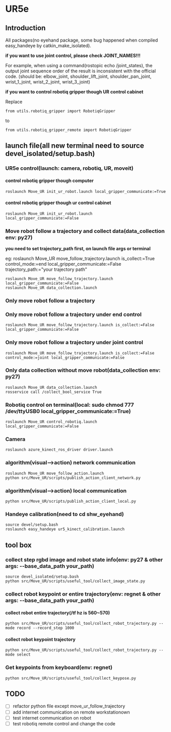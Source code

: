 # UR5e

## Introduction

All packages(no eyehand package, some bug happened when compiled easy_handeye by catkin_make_isolated).

**if you want to use joint control, please check JOINT_NAMES!!!**

For example, when using a command(rostopic echo /joint_states), the output joint sequence order of the result is inconsistent with the official code.
(should be: elbow_joint, shoulder_lift_joint, shoulder_pan_joint, wrist_1_joint, wrist_2_joint, wrist_3_joint)

**if you want to control robotiq gripper though UR control cabinet**

Replace

```
from utils.robotiq_gripper import RobotiqGripper 
```

to

```
from utils.robotiq_gripper_remote import RobotiqGripper
```

## launch file(all new terminal need to source devel_isolated/setup.bash)

### UR5e control(launch: camera, robotiq, UR, moveit)

#### control robotiq gripper though computer

```
roslaunch Move_UR init_ur_robot.launch local_gripper_communicate:=True
```

#### control robotiq gripper though ur control cabinet

```
roslaunch Move_UR init_ur_robot.launch local_gripper_communicate:=False
```

### Move robot follow a trajectory and collect data(data_collection env: py27)

**you need to set trajectory_path first, on launch file args or terminal**

eg: roslaunch Move_UR move_follow_trajectory.launch is_collect:=True control_mode:=end local_gripper_communicate:=False trajectory_path:="your trajectory path"

```
roslaunch Move_UR move_follow_trajectory.launch local_gripper_communicate:=False
roslaunch Move_UR data_collection.launch
```

### Only move robot follow a trajectory

### Only move robot follow a trajectory under end control

```
roslaunch Move_UR move_follow_trajectory.launch is_collect:=False local_gripper_communicate:=False
```

### Only move robot follow a trajectory under joint control

```
roslaunch Move_UR move_follow_trajectory.launch is_collect:=False control_mode:=joint local_gripper_communicate:=False
```

### Only data collection without move robot(data_collection env: py27)

```
roslaunch Move_UR data_collection.launch
rosservice call /collect_bool_service True
```

### Robotiq control on terminal(local: sudo chmod 777 /dev/ttyUSB0 local_gripper_communicate:=True)

```
roslaunch Move_UR control_robotiq.launch local_gripper_communicate:=False
```

### Camera

```
roslaunch azure_kinect_ros_driver driver.launch
```

### algorithm(visual-->action) network communication

```
roslaunch Move_UR move_follow_action.launch
python src/Move_UR/scripts/publish_action_client_network.py
```

### algorithm(visual-->action) local communication

```
python src/Move_UR/scripts/publish_action_client_local.py
```

### Handeye calibration(need to cd shw_eyehand)

```
source devel/setup.bash
roslaunch easy_handeye ur5_kinect_calibration.launch
```

## tool box

### collect step rgbd image and robot state info(env: py27 & other args: --base_data_path your_path)

```
source devel_isolated/setup.bash
python src/Move_UR/scripts/useful_tool/collect_image_state.py
```

### collect robot keypoint or entire trajectory(env: regnet & other args: --base_data_path your_path)

#### collect robot entire trajectory(/tf hz is 560~570)

```
python src/Move_UR/scripts/useful_tool/collect_robot_trajectory.py --mode record --record_step 1000
```

#### collect robot keypoint trajectory

```
python src/Move_UR/scripts/useful_tool/collect_robot_trajectory.py --mode select
```

### Get keypoints from keyboard(env: regnet)

```
python src/Move_UR/scripts/useful_tool/collect_keypose.py
```

## TODO

* [ ]  refactor python file except move_ur_follow_trajectory
* [ ]  add internet communication on  remote workstationown
* [ ]  test internet communication on  robot
* [ ]  test robotiq remote control and change the code
